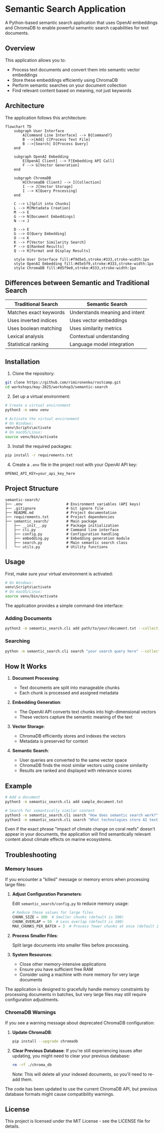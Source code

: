 # Semantic Search Application

A Python-based semantic search application that uses OpenAI embeddings and ChromaDB to enable powerful semantic search capabilities for text documents.

## Overview

This application allows you to:
- Process text documents and convert them into semantic vector embeddings
- Store these embeddings efficiently using ChromaDB 
- Perform semantic searches on your document collection
- Find relevant content based on meaning, not just keywords

## Architecture

The application follows this architecture:

```mermaid
flowchart TD
    subgraph User Interface
        A[Command Line Interface] --> B{Command?}
        B -->|Add| C[Process Text File]
        B -->|Search| D[Process Query]
    end

    subgraph OpenAI Embedding
        E[OpenAI Client] --> F[Embedding API Call]
        F --> G[Vector Generation]
    end

    subgraph ChromaDB
        H[ChromaDB Client] --> I[Collection]
        I --> J[Vector Storage]
        I --> K[Query Processing]
    end

    C --> L[Split into Chunks]
    L --> M[Metadata Creation]
    M --> E
    G --> N[Document Embeddings]
    N --> J

    D --> E
    G --> O[Query Embedding]
    O --> K
    K --> P[Vector Similarity Search]
    P --> Q[Ranked Results]
    Q --> R[Format and Display Results]

    style User Interface fill:#f9d5e5,stroke:#333,stroke-width:1px
    style OpenAI Embedding fill:#d5e5f9,stroke:#333,stroke-width:1px
    style ChromaDB fill:#d5f9e8,stroke:#333,stroke-width:1px
```

## Differences between Semantic and Traditional Search

| Traditional Search | Semantic Search |
|--------------------|----------------|
| Matches exact keywords | Understands meaning and intent |
| Uses inverted indices | Uses vector embeddings |
| Uses boolean matching | Uses similarity metrics |
| Lexical analysis | Contextual understanding |
| Statistical ranking | Language model integration |

## Installation

1. Clone the repository:
```bash
git clone https://github.com/rimironenko/rostcamp.git
cd workshops/may-2025/workshop3/semantic-search 
```

2. Set up a virtual environment:
```bash
# Create a virtual environment
python3 -m venv venv

# Activate the virtual environment
# On Windows:
venv\Scripts\activate
# On macOS/Linux:
source venv/bin/activate
```

3. Install the required packages:
```bash
pip install -r requirements.txt
```

4. Create a `.env` file in the project root with your OpenAI API key:
```
OPENAI_API_KEY=your_api_key_here
```

## Project Structure

```
semantic-search/
├── .env                    # Environment variables (API keys)
├── .gitignore              # Git ignore file
├── README.md               # Project documentation
├── requirements.txt        # Project dependencies
├── semantic_search/        # Main package
│   ├── __init__.py         # Package initialization
│   ├── cli.py              # Command line interface
│   ├── config.py           # Configuration handling
│   ├── embedding.py        # Embedding generation module
│   ├── search.py           # Main semantic search class
│   └── utils.py            # Utility functions
```

## Usage

First, make sure your virtual environment is activated:

```bash
# On Windows:
venv\Scripts\activate
# On macOS/Linux:
source venv/bin/activate
```

The application provides a simple command-line interface:

### Adding Documents

```bash
python3 -m semantic_search.cli add path/to/your/document.txt --collection documents
```

### Searching

```bash
python -m semantic_search.cli search "your search query here" --collection documents --results 5
```

## How It Works

1. **Document Processing**: 
   - Text documents are split into manageable chunks
   - Each chunk is processed and assigned metadata

2. **Embedding Generation**:
   - The OpenAI API converts text chunks into high-dimensional vectors
   - These vectors capture the semantic meaning of the text

3. **Vector Storage**:
   - ChromaDB efficiently stores and indexes the vectors
   - Metadata is preserved for context

4. **Semantic Search**:
   - User queries are converted to the same vector space
   - ChromaDB finds the most similar vectors using cosine similarity
   - Results are ranked and displayed with relevance scores

## Example

```bash
# Add a document
python3 -m semantic_search.cli add sample_document.txt

# Search for semantically similar content
python3 -m semantic_search.cli search "How does semantic search work?"
python3 -m semantic_search.cli search "What technologies store AI text representations?"
```

Even if the exact phrase "impact of climate change on coral reefs" doesn't appear in your documents, the application will find semantically relevant content about climate effects on marine ecosystems.

## Troubleshooting

### Memory Issues

If you encounter a "killed" message or memory errors when processing large files:

1. **Adjust Configuration Parameters**:
   
   Edit `semantic_search/config.py` to reduce memory usage:
   ```python
   # Reduce these values for large files
   CHUNK_SIZE = 300  # Smaller chunks (default is 500)
   CHUNK_OVERLAP = 50  # Less overlap (default is 100)
   MAX_CHUNKS_PER_BATCH = 3  # Process fewer chunks at once (default is 5)
   ```

2. **Process Smaller Files**:
   
   Split large documents into smaller files before processing.

3. **System Resources**:
   
   - Close other memory-intensive applications
   - Ensure you have sufficient free RAM
   - Consider using a machine with more memory for very large documents

The application is designed to gracefully handle memory constraints by processing documents in batches, but very large files may still require configuration adjustments.

### ChromaDB Warnings

If you see a warning message about deprecated ChromaDB configuration:

1. **Update ChromaDB**:
   ```bash
   pip install --upgrade chromadb
   ```

2. **Clear Previous Database**:
   If you're still experiencing issues after updating, you might need to clear your previous database:
   ```bash
   rm -rf ./chroma_db
   ```
   Note: This will delete all your indexed documents, so you'll need to re-add them.

The code has been updated to use the current ChromaDB API, but previous database formats might cause compatibility warnings.

## License

This project is licensed under the MIT License - see the LICENSE file for details.
